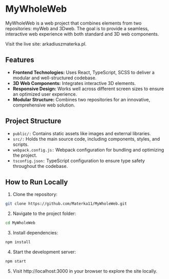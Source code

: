 # MyWholeWeb
MyWholeWeb is a web project that combines elements from two repositories: myWeb and 3Dweb. The goal is to provide a seamless, interactive web experience with both standard and 3D web components.

Visit the live site: arkadiuszmaterka.pl.

## Features
+ **Frontend Technologies:** Uses React, TypeScript, SCSS to deliver a modular and well-structured codebase.
+ **3D Web Components:** Integrates interactive 3D elements.
+ **Responsive Design:** Works well across different screen sizes to ensure an optimized user experience.
+ **Modular Structure:** Combines two repositories for an innovative, comprehensive web solution.

## Project Structure
+ `public/:` Contains static assets like images and external libraries.
+ `src/:` Holds the main source code, including components, styles, and scripts.
+ `webpack.config.js:` Webpack configuration for bundling and optimizing the project.
+ `tsconfig.json:` TypeScript configuration to ensure type safety throughout the codebase.
## How to Run Locally
1. Clone the repository:
```bash
git clone https://github.com/Materka11/MyWholeWeb.git
```
2. Navigate to the project folder:
```bash
cd MyWholeWeb
```
3. Install dependencies:
```bash
npm install
```
4. Start the development server:
```bash
npm start
```
5. Visit http://localhost:3000 in your browser to explore the site locally.
